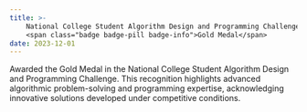 ```yaml
---
title: >-
    National College Student Algorithm Design and Programming Challenge
    <span class="badge badge-pill badge-info">Gold Medal</span>
date: 2023-12-01
---
```

Awarded the Gold Medal in the National College Student Algorithm Design and Programming Challenge. This recognition highlights advanced algorithmic problem-solving and programming expertise, acknowledging innovative solutions developed under competitive conditions.
